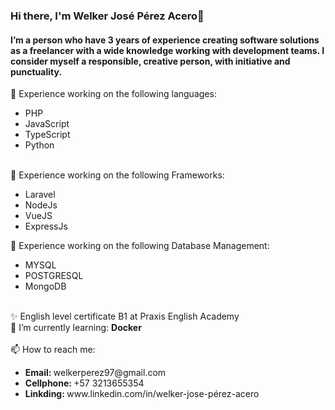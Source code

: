 ### Hi there, I'm Welker José Pérez Acero👋

<div class="header-content">
  
  <div class="text-content">
    <h4>I’m a person who have 3 years of experience creating software 
        solutions as a freelancer with a wide knowledge working with 
        development teams. I consider myself a responsible, creative person, with 
        initiative and punctuality.
    </h4>
  </div>
  
  🔭 Experience working on the following languages:
  <ul>
    <li>PHP</li>
     <li>JavaScript</li>
     <li>TypeScript</li>
     <li>Python</li>
  </ul>
      <br>
  🔭 Experience working on the following Frameworks:
  <ul>
      <li>Laravel</li>
       <li>NodeJs</li>
       <li>VueJS</li>
       <li>ExpressJs</li>
  </ul>

  🔭 Experience working on the following Database Management:
  <ul>
      <li>MYSQL</li>
       <li>POSTGRESQL</li>
       <li>MongoDB</li>
  </ul>
  <br>
    ✨ English level certificate B1 at Praxis English Academy
  <br>
  🌱 I’m currently learning: <b>Docker</b> <br><br>
  📫 How to reach me: 
    <ul>
      <li> <b>Email: </b> welkerperez97@gmail.com </li>
       <li> <b>Cellphone: </b> +57 3213655354 </li>
       <li> <b> Linkding: </b> www.linkedin.com/in/welker-jose-pérez-acero </li>
  </ul>
  
</div>


<!--
**WelkerAcero/WelkerAcero** is a ✨ _special_ ✨ repository because its `README.md` (this file) appears on your GitHub profile.

Here are some ideas to get you started:

- 🔭 I’m currently working on ...
- 🌱 I’m currently learning ...
- 👯 I’m looking to collaborate on ...
- 🤔 I’m looking for help with ...
- 💬 Ask me about ...
- 📫 How to reach me: ...
- 😄 Pronouns: ...
- ⚡ Fun fact: ...
-->
